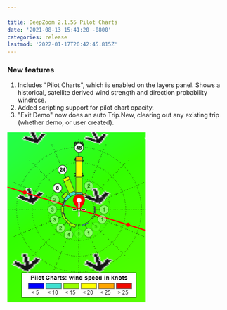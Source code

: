 ```yaml
---

title: DeepZoom 2.1.55 Pilot Charts
date: '2021-08-13 15:41:20 -0800'
categories: release
lastmod: '2022-01-17T20:42:45.815Z'
---
```


### New features

1. Includes "Pilot Charts", which is enabled on the layers panel.
Shows a historical, satellite derived wind strength and direction probability windrose.
2. Added scripting support for pilot chart opacity.
3. "Exit Demo" now does an auto Trip.New, clearing out any existing trip (whether demo, or user created).

![](/assets/images/windrose.png)


